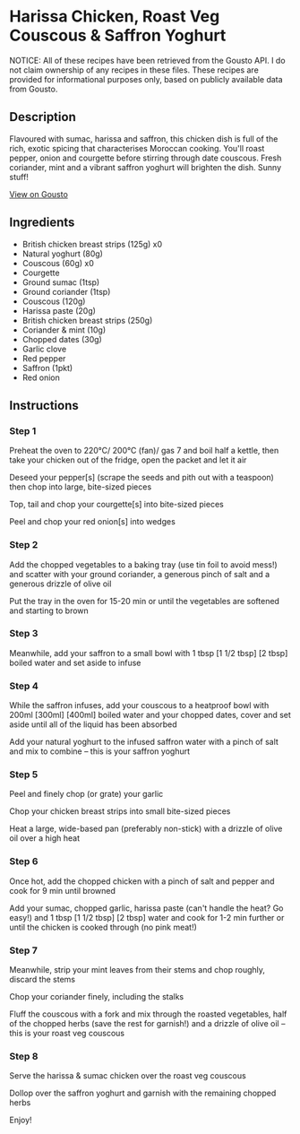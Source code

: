 # Harissa Chicken, Roast Veg Couscous & Saffron Yoghurt

NOTICE: All of these recipes have been retrieved from the Gousto API. I do not claim ownership of any recipes in these files. These recipes are provided for informational purposes only, based on publicly available data from Gousto.

## Description

Flavoured with sumac, harissa and saffron, this chicken dish is full of the rich, exotic spicing that characterises Moroccan cooking. You'll roast pepper, onion and courgette before stirring through date couscous. Fresh coriander, mint and a vibrant saffron yoghurt will brighten the dish. Sunny stuff!

[View on Gousto](https://www.gousto.co.uk/recipes/cookbook/harissa-chicken-roast-veg-couscous-saffron-yoghurt)

## Ingredients

- British chicken breast strips (125g) x0
- Natural yoghurt (80g)
- Couscous (60g) x0
- Courgette
- Ground sumac (1tsp)
- Ground coriander (1tsp)
- Couscous (120g)
- Harissa paste (20g)
- British chicken breast strips (250g)
- Coriander & mint (10g)
- Chopped dates (30g)
- Garlic clove
- Red pepper
- Saffron (1pkt)
- Red onion

## Instructions


### Step 1

Preheat the oven to 220°C/ 200°C (fan)/ gas 7 and boil half a kettle, then take your chicken out of the fridge, open the packet and let it air

Deseed your pepper[s] (scrape the seeds and pith out with a teaspoon) then chop into large, bite-sized pieces

Top, tail and chop your courgette[s] into bite-sized pieces

Peel and chop your red onion[s] into wedges


### Step 2

Add the chopped vegetables to a baking tray (use tin foil to avoid mess!) and scatter with your ground coriander, a generous pinch of salt and a generous drizzle of olive oil

Put the tray in the oven for 15-20 min or until the vegetables are softened and starting to brown


### Step 3

Meanwhile, add your saffron to a small bowl with 1 tbsp <span class="text-purple">[1 1/2 tbsp]</span> <span class="text-danger">[2 tbsp]</span> boiled water and set aside to infuse


### Step 4

While the saffron infuses, add your couscous to a heatproof bowl with 200ml <span class="text-purple">[300ml]</span><span class="text-danger"> [400ml] </span>boiled water and your chopped dates, cover and set aside until all of the liquid has been absorbed

Add your natural yoghurt to the infused saffron water with a pinch of salt and mix to combine – this is your saffron yoghurt


### Step 5

Peel and finely chop (or grate) your garlic

Chop your chicken breast strips into small bite-sized pieces

Heat a large, wide-based pan (preferably non-stick) with a drizzle of olive oil over a high heat


### Step 6

Once hot, add the chopped chicken with a pinch of salt and pepper and cook for 9 min until browned

Add your sumac, chopped garlic, harissa paste (can't handle the heat? Go easy!) and 1 tbsp <span class="text-purple">[1 1/2 tbsp]</span> <span class="text-danger">[2 tbsp]</span> water and cook for 1-2 min further or until the chicken is cooked through (no pink meat!)


### Step 7

Meanwhile, strip your mint leaves from their stems and chop roughly, discard the stems

Chop your coriander finely, including the stalks

Fluff the couscous with a fork and mix through the roasted vegetables, half of the chopped herbs (save the rest for garnish!) and a drizzle of olive oil – this is your roast veg couscous

### Step 8

Serve the harissa & sumac chicken over the roast veg couscous

Dollop over the saffron yoghurt and garnish with the remaining chopped herbs

Enjoy!

